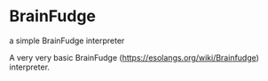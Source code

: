 # BrainFudge
a simple BrainFudge interpreter

A very very basic BrainFudge (https://esolangs.org/wiki/Brainfudge) interpreter.